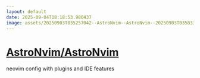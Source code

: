 ```yaml
---
layout: default
date: 2025-09-04T18:18:53.980437
image: assets/20250903T035257042--AstroNvim--AstroNvim--20250903T035833105--cropped.png
---
```


# [AstroNvim/AstroNvim](https://github.com/AstroNvim/AstroNvim)

neovim config with plugins and IDE features
